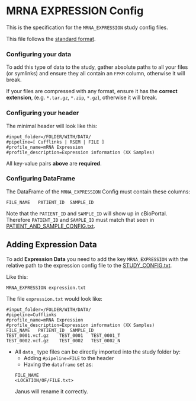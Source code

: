 # MRNA EXPRESSION Config
This is the specification for the `MRNA_EXPRESSION` study config files.

This file follows the [standard format](STUDY_CONFIG.md).

### Configuring your data
To add this type of data to the study, gather absolute paths to all your files (or symlinks) and ensure they all contain an `FPKM` column, otherwise it will break.

If your files are compressed with any format, ensure it has the **correct extension**, (e.g. `*.tar.gz`, `*.zip`, `*.gz`), otherwise it will break.

### Configuring your header

The minimal header will look like this:
```
#input_folder=/FOLDER/WITH/DATA/
#pipeline=[ Cufflinks | RSEM | FILE ]
#profile_name=mRNA Expression
#profile_description=Expression information (XX Samples)
```
All key-value pairs **above** are **required**.

### Configuring DataFrame

The DataFrame of the `MRNA_EXPRESSION` Config must contain these columns:

```
FILE_NAME	PATIENT_ID	SAMPLE_ID
```

Note that the `PATIENT_ID` and `SAMPLE_ID` will show up in cBioPortal. Therefore `PATIENT_ID` and `SAMPLE_ID` must match that seen in [PATIENT_AND_SAMPLE_CONFIG.txt](PATIENT_AND_SAMPLE_CONFIG.md).

## Adding Expression Data

To add **Expression Data** you need to add the key `MRNA_EXPRESSION` with the relative path to the expression config file to the [STUDY_CONFIG.txt](STUDY_CONFIG.md). 

Like this:

```
MRNA_EXPRESSION	expression.txt
```
The file `expression.txt` would look like:

```
#input_folder=/FOLDER/WITH/DATA/
#pipeline=Cufflinks
#profile_name=mRNA Expression
#profile_description=Expression information (XX Samples)
FILE_NAME	PATIENT_ID	SAMPLE_ID
TEST_0001.vcf.gz	TEST_0001	TEST_0001_T
TEST_0002.vcf.gz	TEST_0002	TEST_0002_N
```
- All `data_` type files can be directly imported into the study folder by:
  - Adding `#pipeline=FILE` to the header
  - Having the `dataframe` set as:
  ```
  FILE_NAME
  <LOCATION/OF/FILE.txt>
  ```
  Janus will rename it correctly.